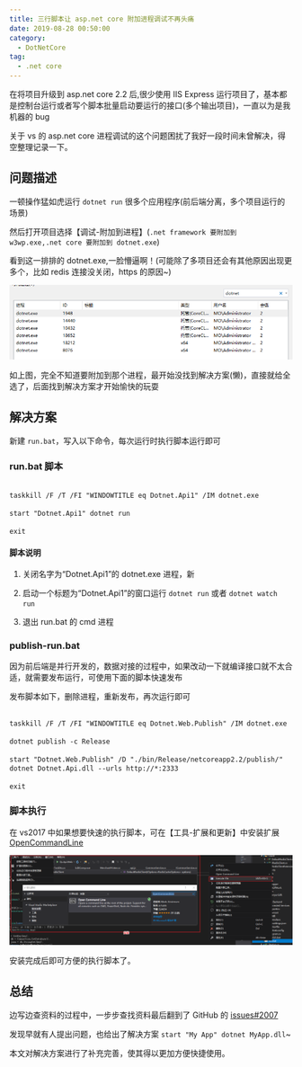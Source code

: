 ```yaml
---
title: 三行脚本让 asp.net core 附加进程调试不再头痛
date: 2019-08-28 00:50:00
category:
  - DotNetCore
tag:
  - .net core
---
```


在将项目升级到 asp.net core 2.2 后,很少使用 IIS Express 运行项目了，基本都是控制台运行或者写个脚本批量启动要运行的接口(多个输出项目)，一直以为是我机器的 bug

关于 vs 的 asp.net core 进程调试的这个问题困扰了我好一段时间未曾解决，得空整理记录一下。



## 问题描述



一顿操作猛如虎运行 `dotnet run` 很多个应用程序(前后端分离，多个项目运行的场景)

然后打开项目选择【调试-附加到进程】(`.net framework 要附加到 w3wp.exe,.net core 要附加到 dotnet.exe`)



看到这一排排的 dotnet.exe,一脸懵逼啊！(可能除了多项目还会有其他原因出现更多个，比如 redis 连接没关闭，https 的原因~)



![](dotnet_additional_process_debugging_bug/662652-20190827222445720-832776543.png)



如上图，完全不知道要附加到那个进程，最开始没找到解决方案(懒)，直接就给全选了，后面找到解决方案才开始愉快的玩耍



## 解决方案



新建 `run.bat`，写入以下命令，每次运行时执行脚本运行即可



### run.bat 脚本



```

taskkill /F /T /FI "WINDOWTITLE eq Dotnet.Api1" /IM dotnet.exe

start "Dotnet.Api1" dotnet run

exit

```



#### 脚本说明



1. 关闭名字为“Dotnet.Api1”的 dotnet.exe 进程，新

2. 启动一个标题为“Dotnet.Api1”的窗口运行 `dotnet run` 或者 `dotnet watch run`

3. 退出 run.bat 的 cmd 进程



### publish-run.bat



因为前后端是并行开发的，数据对接的过程中，如果改动一下就编译接口就不太合适，就需要发布运行，可使用下面的脚本快速发布  

发布脚本如下，删除进程，重新发布，再次运行即可

```

taskkill /F /T /FI "WINDOWTITLE eq Dotnet.Web.Publish" /IM dotnet.exe

dotnet publish -c Release

start "Dotnet.Web.Publish" /D "./bin/Release/netcoreapp2.2/publish/" dotnet Dotnet.Api.dll --urls http://*:2333

exit

```



### 脚本执行



在 vs2017 中如果想要快速的执行脚本，可在【工具-扩展和更新】中安装扩展[OpenCommandLine](https://github.com/madskristensen/OpenCommandLine)

![](dotnet_additional_process_debugging_bug/662652-20190828004720762-304533696.png)

安装完成后即可方便的执行脚本了。



## 总结



边写边查资料的过程中，一步步查找资料最后翻到了 GitHub 的 [issues#2007](https://github.com/dotnet/core-setup/issues/2007)

发现早就有人提出问题，也给出了解决方案 `start "My App" dotnet MyApp.dll`~

本文对解决方案进行了补充完善，使其得以更加方便快捷使用。
